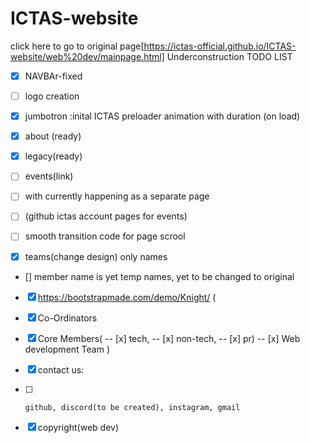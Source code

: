 # ICTAS-website
click here to go to original page[https://ictas-official.github.io/ICTAS-website/web%20dev/mainpage.html]
Underconstruction
TODO LIST
- [x] NAVBAr-fixed
- [ ] logo creation
- [x] jumbotron :inital ICTAS preloader animation with duration (on load)
- [x] about (ready)
- [x] legacy(ready)

- [ ] events(link)
- [ ] with currently happening as a separate page
- [ ] (github ictas account pages for events)

- [ ] smooth transition code for page scrool

- [x] teams(change design) only names
- [] member name is yet temp names, yet to be changed to original
- [x] https://bootstrapmade.com/demo/Knight/
(
- [x] Co-Ordinators
- [x] Core Members(
-- [x] tech,
-- [x] non-tech, 
-- [x] pr)
-- [x] Web development Team
)

- [x] contact us:
- [ ]     github, discord(to be created), instagram, gmail

- [x] copyright(web dev)
